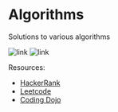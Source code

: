 # Algorithms

Solutions to various algorithms

![link](https://img.shields.io/badge/Problems%20Solved-141-brightgreen.svg)
![link](https://img.shields.io/badge/Languages-JavaScript/Python/Ruby-blue.svg)

Resources: 
* [HackerRank](https://www.hackerrank.com/)
* [Leetcode](https://leetcode.com/problemset/algorithms/)
* [Coding Dojo](http://www.codingdojo.com/)